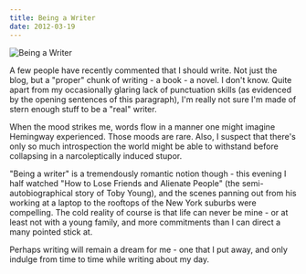 ```yaml
---
title: Being a Writer
date: 2012-03-19
---
```


![Being a Writer](https://source.unsplash.com/dUPDhdeCN84/1600x900)

A few people have recently commented that I should write. Not just the blog, but a "proper" chunk of writing - a book - a novel. I don't know. Quite apart from my occasionally glaring lack of punctuation skills (as evidenced by the opening sentences of this paragraph), I'm really not sure I'm made of stern enough stuff to be a "real" writer.

When the mood strikes me, words flow in a manner one might imagine Hemingway experienced. Those moods are rare. Also, I suspect that there's only so much introspection the world might be able to withstand before collapsing in a narcoleptically induced stupor.

"Being a writer" is a tremendously romantic notion though - this evening I half watched "How to Lose Friends and Alienate People" (the semi-autobiographical story of Toby Young), and the scenes panning out from his working at a laptop to the rooftops of the New York suburbs were compelling. The cold reality of course is that life can never be mine - or at least not with a young family, and more commitments than I can direct a many pointed stick at.

Perhaps writing will remain a dream for me - one that I put away, and only indulge from time to time while writing about my day.